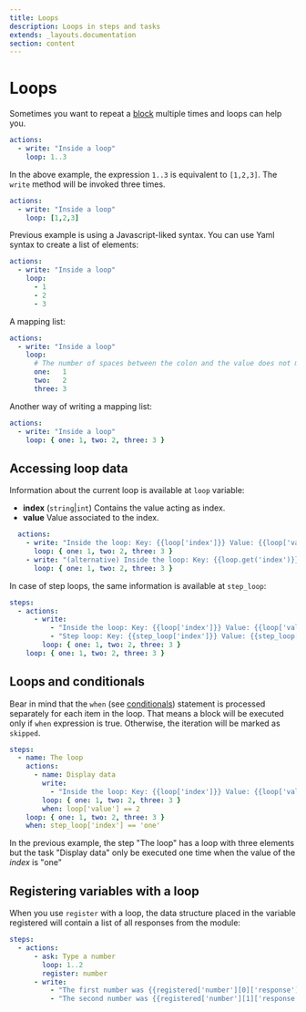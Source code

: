 ```yaml
---
title: Loops
description: Loops in steps and tasks
extends: _layouts.documentation
section: content
---
```


# Loops

Sometimes you want to repeat a [block](recipes/#blocks) multiple times and loops
can help you.

```yaml
actions:
  - write: "Inside a loop"
    loop: 1..3
```

In the above example, the expression `1..3` is equivalent to `[1,2,3]`. The `write` method will
be invoked three times. 

```yaml
actions:
  - write: "Inside a loop"
    loop: [1,2,3]
```

Previous example is using a Javascript-liked syntax. You can use Yaml syntax to create a list
of elements:

```yaml
actions:
  - write: "Inside a loop"
    loop:
      - 1
      - 2
      - 3 
```

A mapping list:

```yaml
actions:
  - write: "Inside a loop"
    loop:
      # The number of spaces between the colon and the value does not matter
      one:   1
      two:   2
      three: 3
```

Another way of writing a mapping list:

```yaml
actions:
  - write: "Inside a loop"
    loop: { one: 1, two: 2, three: 3 }
```

## Accessing loop data

Information about the current loop is available at `loop` variable:

* **index** (`string`|`int`) Contains the value acting as index.
* **value** Value associated to the index.

```yaml
  actions:
    - write: "Inside the loop: Key: {{loop['index']}} Value: {{loop['value']}}"
      loop: { one: 1, two: 2, three: 3 }
    - write: "(alternative) Inside the loop: Key: {{loop.get('index')}} Value: {{loop.get('value')}}"
      loop: { one: 1, two: 2, three: 3 }
```

In case of step loops, the same information is available at `step_loop`:

```yaml
steps:
  - actions:
      - write: 
          - "Inside the loop: Key: {{loop['index']}} Value: {{loop['value']}}"
          - "Step loop: Key: {{step_loop['index']}} Value: {{step_loop['value']}}"
        loop: { one: 1, two: 2, three: 3 }
    loop: { one: 1, two: 2, three: 3 }
```

## Loops and conditionals
Bear in mind that the `when` (see [conditionals](conditionals)) statement is processed
separately for each item in the loop. That means a block will be executed only if `when`
expression is true. Otherwise, the iteration will be marked as `skipped`.

```yaml
steps:
  - name: The loop
    actions:
      - name: Display data
        write: 
          - "Inside the loop: Key: {{loop['index']}} Value: {{loop['value']}}"
        loop: { one: 1, two: 2, three: 3 }
        when: loop['value'] == 2
    loop: { one: 1, two: 2, three: 3 }
    when: step_loop['index'] == 'one'
```

In the previous example, the step "The loop" has a loop with three elements but the task
"Display data" only be executed one time when the value of the *index* is "one"

## Registering variables with a loop
When you use `register` with a loop, the data structure placed in the variable registered will
contain a list of all responses from the module:

```yml
steps:
  - actions:
      - ask: Type a number
        loop: 1..2
        register: number
      - write: 
          - "The first number was {{registered['number'][0]['response']}}"
          - "The second number was {{registered['number'][1]['response']}}"
```
